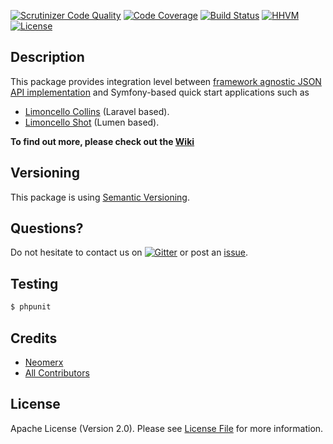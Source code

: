 [![Scrutinizer Code Quality](https://scrutinizer-ci.com/g/neomerx/limoncello/badges/quality-score.png?b=master)](https://scrutinizer-ci.com/g/neomerx/limoncello/?branch=master)
[![Code Coverage](https://scrutinizer-ci.com/g/neomerx/limoncello/badges/coverage.png?b=master)](https://scrutinizer-ci.com/g/neomerx/limoncello/?branch=master)
[![Build Status](https://travis-ci.org/neomerx/limoncello.svg?branch=master)](https://travis-ci.org/neomerx/limoncello)
[![HHVM](https://img.shields.io/hhvm/neomerx/limoncello.svg)](https://travis-ci.org/neomerx/limoncello)
[![License](https://img.shields.io/packagist/l/neomerx/limoncello.svg)](https://packagist.org/packages/neomerx/limoncello)

## Description

This package provides integration level between [framework agnostic JSON API implementation](https://github.com/neomerx/json-api/) and Symfony-based quick start applications such as

- [Limoncello Collins](https://github.com/neomerx/limoncello-collins) (Laravel based).
- [Limoncello Shot](https://github.com/neomerx/limoncello-shot) (Lumen based).

**To find out more, please check out the [Wiki](https://github.com/neomerx/limoncello/wiki)**

## Versioning

This package is using [Semantic Versioning](http://semver.org/).

## Questions?

Do not hesitate to contact us on [![Gitter](https://badges.gitter.im/Join%20Chat.svg)](https://gitter.im/neomerx/json-api) or post an [issue](https://github.com/neomerx/limoncello/issues).

## Testing

``` bash
$ phpunit
```

## Credits

- [Neomerx](https://github.com/neomerx)
- [All Contributors](../../contributors)

## License

Apache License (Version 2.0). Please see [License File](LICENSE) for more information.
